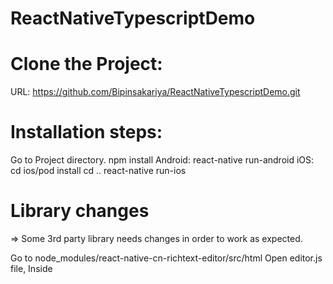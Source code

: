 # ReactNativeTypescriptDemo
# Clone the Project:

URL: https://github.com/Bipinsakariya/ReactNativeTypescriptDemo.git
# Installation steps:
Go to Project directory.
npm install
Android:
react-native run-android
iOS:
cd ios/pod install
cd ..
react-native run-ios
# Library changes
=> Some 3rd party library needs changes in order to work as expected.

Go to node_modules/react-native-cn-richtext-editor/src/html
Open editor.js file, Inside <style> tag, on line 14 there is a body{...} block.

Replace the content of 'body' block with the below content.
//Paste this
display: flex;
flex-grow: 1;
flex-direction: column;
margin: 0;
font-family: 'Barlow', sans-serif;
font-size: 15px;
color:'#434649';
font-size: 15px;
line-height: 22px;
letter-spacing: -0.165px;
//

Below body{... } block, add the new 'img' block as given below
//Paste this 'img' below the 'body' block
img{
width: 100%;
height:290px;
margin: 8px 0px 8px 0px;
}
//

# Prerequisites:
Node > 7 and npm (Recommended: Use npm)
Watchman brew install watchman
React Native CLI npm install -g react-native-cli
XCode > 11
JDK > 8
Android Studio and Android SDK

# Folder structure:
This template follows a very simple project structure:

src: This folder is the main container of all the code inside your application.

redux: This folder contains all redux files[actions,reducers].

actions: This folder contains all actions that can be dispatched to redux.
reducers: This folder should have all your reducers.
components: Folder that contains all your application components.

constants: Folder that contains all your application constants like API’s , user fields.

Navigation: Folder that contains AuthNavigator and TabNavigator.

Screen: Each screen components should be stored inside screen's own folder.

Styles: Folder that contains globalStyle .

Utils: Folder that contains basic value names like colors, fonts, screenNames file.
